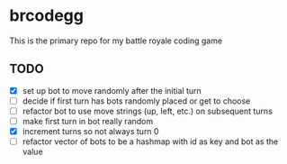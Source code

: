 # brcodegg
This is the primary repo for my battle royale coding game

## TODO

* [x] set up bot to move randomly after the initial turn
* [ ] decide if first turn has bots randomly placed or get to choose
* [ ] refactor bot to use move strings (up, left, etc.) on subsequent turns
* [ ] make first turn in bot really random
* [x] increment turns so not always turn 0
* [ ] refactor vector of bots to be a hashmap with id as key and bot as the value